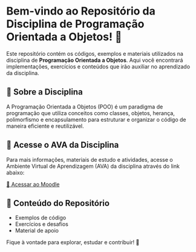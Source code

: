 # Bem-vindo ao Repositório da Disciplina de Programação Orientada a Objetos! 🎉

Este repositório contém os códigos, exemplos e materiais utilizados na disciplina de **Programação Orientada a Objetos**. Aqui você encontrará implementações, exercícios e conteúdos que irão auxiliar no aprendizado da disciplina.

## 📌 Sobre a Disciplina

A Programação Orientada a Objetos (POO) é um paradigma de programação que utiliza conceitos como classes, objetos, herança, polimorfismo e encapsulamento para estruturar e organizar o código de maneira eficiente e reutilizável.

## 🔗 Acesse o AVA da Disciplina

Para mais informações, materiais de estudo e atividades, acesse o Ambiente Virtual de Aprendizagem (AVA) da disciplina através do link abaixo:

[🔗 Acessar ao Moodle]([COLOQUE_AQUI_O_LINK_DO_AVA](https://presencial.ifrs.edu.br/course/view.php?id=911))

## 📂 Conteúdo do Repositório

- Exemplos de código
- Exercícios e desafios
- Material de apoio

Fique à vontade para explorar, estudar e contribuir! 🚀
